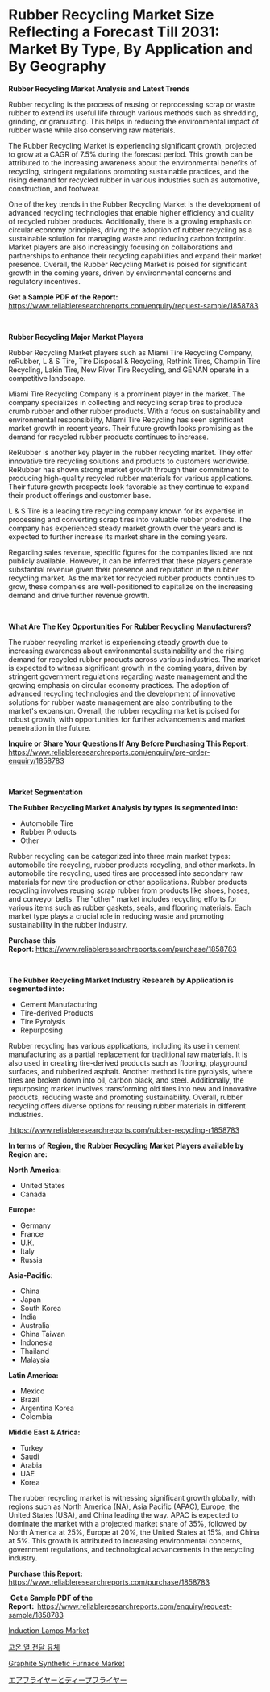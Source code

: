 <p><h1>Rubber Recycling Market Size Reflecting a Forecast Till 2031: Market By Type, By Application and By Geography</h1></p><p><strong>Rubber Recycling Market Analysis and Latest Trends</strong></p>
<p><p>Rubber recycling is the process of reusing or reprocessing scrap or waste rubber to extend its useful life through various methods such as shredding, grinding, or granulating. This helps in reducing the environmental impact of rubber waste while also conserving raw materials. </p><p>The Rubber Recycling Market is experiencing significant growth, projected to grow at a CAGR of 7.5% during the forecast period. This growth can be attributed to the increasing awareness about the environmental benefits of recycling, stringent regulations promoting sustainable practices, and the rising demand for recycled rubber in various industries such as automotive, construction, and footwear. </p><p>One of the key trends in the Rubber Recycling Market is the development of advanced recycling technologies that enable higher efficiency and quality of recycled rubber products. Additionally, there is a growing emphasis on circular economy principles, driving the adoption of rubber recycling as a sustainable solution for managing waste and reducing carbon footprint. Market players are also increasingly focusing on collaborations and partnerships to enhance their recycling capabilities and expand their market presence. Overall, the Rubber Recycling Market is poised for significant growth in the coming years, driven by environmental concerns and regulatory incentives.</p></p>
<p><strong>Get a Sample PDF of the Report:&nbsp;</strong> <a href="https://www.reliableresearchreports.com/enquiry/request-sample/1858783">https://www.reliableresearchreports.com/enquiry/request-sample/1858783</a></p>
<p>&nbsp;</p>
<p><strong>Rubber Recycling Major Market Players</strong></p>
<p><p>Rubber Recycling Market players such as Miami Tire Recycling Company, reRubber, L & S Tire, Tire Disposal & Recycling, Rethink Tires, Champlin Tire Recycling, Lakin Tire, New River Tire Recycling, and GENAN operate in a competitive landscape. </p><p>Miami Tire Recycling Company is a prominent player in the market. The company specializes in collecting and recycling scrap tires to produce crumb rubber and other rubber products. With a focus on sustainability and environmental responsibility, Miami Tire Recycling has seen significant market growth in recent years. Their future growth looks promising as the demand for recycled rubber products continues to increase.</p><p>ReRubber is another key player in the rubber recycling market. They offer innovative tire recycling solutions and products to customers worldwide. ReRubber has shown strong market growth through their commitment to producing high-quality recycled rubber materials for various applications. Their future growth prospects look favorable as they continue to expand their product offerings and customer base.</p><p>L & S Tire is a leading tire recycling company known for its expertise in processing and converting scrap tires into valuable rubber products. The company has experienced steady market growth over the years and is expected to further increase its market share in the coming years.</p><p>Regarding sales revenue, specific figures for the companies listed are not publicly available. However, it can be inferred that these players generate substantial revenue given their presence and reputation in the rubber recycling market. As the market for recycled rubber products continues to grow, these companies are well-positioned to capitalize on the increasing demand and drive further revenue growth.</p></p>
<p>&nbsp;</p>
<p><strong>What Are The Key Opportunities For Rubber Recycling Manufacturers?</strong></p>
<p><p>The rubber recycling market is experiencing steady growth due to increasing awareness about environmental sustainability and the rising demand for recycled rubber products across various industries. The market is expected to witness significant growth in the coming years, driven by stringent government regulations regarding waste management and the growing emphasis on circular economy practices. The adoption of advanced recycling technologies and the development of innovative solutions for rubber waste management are also contributing to the market's expansion. Overall, the rubber recycling market is poised for robust growth, with opportunities for further advancements and market penetration in the future.</p></p>
<p><strong>Inquire or Share Your Questions If Any Before Purchasing This Report:</strong> <a href="https://www.reliableresearchreports.com/enquiry/pre-order-enquiry/1858783">https://www.reliableresearchreports.com/enquiry/pre-order-enquiry/1858783</a></p>
<p>&nbsp;</p>
<p><strong>Market Segmentation</strong></p>
<p><strong>The Rubber Recycling Market Analysis by types is segmented into:</strong></p>
<p><ul><li>Automobile Tire</li><li>Rubber Products</li><li>Other</li></ul></p>
<p><p>Rubber recycling can be categorized into three main market types: automobile tire recycling, rubber products recycling, and other markets. In automobile tire recycling, used tires are processed into secondary raw materials for new tire production or other applications. Rubber products recycling involves reusing scrap rubber from products like shoes, hoses, and conveyor belts. The "other" market includes recycling efforts for various items such as rubber gaskets, seals, and flooring materials. Each market type plays a crucial role in reducing waste and promoting sustainability in the rubber industry.</p></p>
<p><strong>Purchase this Report:&nbsp;</strong><a href="https://www.reliableresearchreports.com/purchase/1858783">https://www.reliableresearchreports.com/purchase/1858783</a></p>
<p>&nbsp;</p>
<p><strong>The Rubber Recycling Market Industry Research by Application is segmented into:</strong></p>
<p><ul><li>Cement Manufacturing</li><li>Tire-derived Products</li><li>Tire Pyrolysis</li><li>Repurposing</li></ul></p>
<p><p>Rubber recycling has various applications, including its use in cement manufacturing as a partial replacement for traditional raw materials. It is also used in creating tire-derived products such as flooring, playground surfaces, and rubberized asphalt. Another method is tire pyrolysis, where tires are broken down into oil, carbon black, and steel. Additionally, the repurposing market involves transforming old tires into new and innovative products, reducing waste and promoting sustainability. Overall, rubber recycling offers diverse options for reusing rubber materials in different industries.</p></p>
<p><a href="https://www.reliableresearchreports.com/rubber-recycling-r1858783">&nbsp;https://www.reliableresearchreports.com/rubber-recycling-r1858783</a></p>
<p><strong>In terms of Region, the Rubber Recycling Market Players available by Region are:</strong></p>
<p>
    <p> <strong> North America: </strong>
        <ul>
            <li>United States</li>
            <li>Canada</li>
        </ul>
        </p> 
    <p> <strong> Europe: </strong>
        <ul>
            <li>Germany</li>
            <li>France</li>
            <li>U.K.</li>
            <li>Italy</li>
            <li>Russia</li>
        </ul>
        </p> 
    <p> <strong> Asia-Pacific: </strong>
        <ul>
            <li>China</li>
            <li>Japan</li>
            <li>South Korea</li>
            <li>India</li>
            <li>Australia</li>
            <li>China Taiwan</li>
            <li>Indonesia</li>
            <li>Thailand</li>
            <li>Malaysia</li>
        </ul>
        </p> 
    <p> <strong> Latin America: </strong>
        <ul>
            <li>Mexico</li>
            <li>Brazil</li>
            <li>Argentina Korea</li>
            <li>Colombia</li>
        </ul>
        </p> 
    <p> <strong> Middle East & Africa: </strong>
        <ul>
            <li>Turkey</li>
            <li>Saudi</li>
            <li>Arabia</li>
            <li>UAE</li>
            <li>Korea</li>
        </ul>
    </p>
    </p>
<p><p>The rubber recycling market is witnessing significant growth globally, with regions such as North America (NA), Asia Pacific (APAC), Europe, the United States (USA), and China leading the way. APAC is expected to dominate the market with a projected market share of 35%, followed by North America at 25%, Europe at 20%, the United States at 15%, and China at 5%. This growth is attributed to increasing environmental concerns, government regulations, and technological advancements in the recycling industry.</p></p>
<p><strong>Purchase this Report: </strong><a href="https://www.reliableresearchreports.com/purchase/1858783">https://www.reliableresearchreports.com/purchase/1858783</a></p>
<p>&nbsp;<strong>Get a Sample PDF of the Report:&nbsp;&nbsp;</strong><a href="https://www.reliableresearchreports.com/enquiry/request-sample/1858783">https://www.reliableresearchreports.com/enquiry/request-sample/1858783</a></p>
<p><strong></strong></p>
<p><p><a href="https://issuu.com/reportprime-2/docs/induction-lamps-market-size-2030.pptx">Induction Lamps Market</a></p><p><a href="https://github.com/jntpkh496620/Market-Research-Report-List-2/blob/main/695038259222.md">고온 열 전달 유체</a></p><p><a href="https://www.linkedin.com/pulse/graphite-synthetic-furnace-market-size-examines-its-scope-primary-kx3bf">Graphite Synthetic Furnace Market</a></p><p><a href="https://github.com/roulaayoub-saad/Market-Research-Report-List-1/blob/main/332968960563.md">エアフライヤーとディープフライヤー</a></p></p>